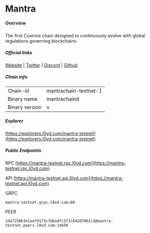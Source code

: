 # Mantra


##### Overview
The first Cosmos chain designed to continuously evolve with global regulations governing blockchains.


##### Official links
[Website](https://www.mantrachain.io/) | [Twitter](https://twitter.com/MANTRA_Chain) | [Discord](https://discord.gg/37P6cbn9tH) | [Github]()

##### Chain info

|  |  |
| ------ | ------ |
| Chain-id | mantrachain-testnet-1 |
| Binary name | mantrachaind |
| Binary version | v |

##### Explorer
[https://explorers.l0vd.com/mantra-testnet](https://explorers.l0vd.com/mantra-testnet)

##### Public Endpoints
RPC
[https://mantra-testnet.rpc.l0vd.com](https://mantra-testnet.rpc.l0vd.com)

API
[https://mantra-testnet.api.l0vd.com](https://mantra-testnet.api.l0vd.com)

GRPC
```
mantra-testnet.grpc.l0vd.com:80
```

PEER
```
2da725863e1eef9173c7dbadfc5f1c64207061c3@mantra-testnet.peers.l0vd.com:14656
```
